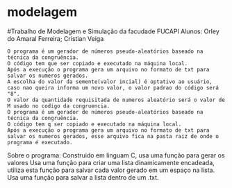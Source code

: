 # modelagem
#Trabalho de Modelagem e Simulação da facudade FUCAPI
Alunos:
	Orley do Amaral Ferreira;
	Cristian Veiga


	O programa é um gerador de números pseudo-aleatórios baseado na técnica da congruência.
	O código tem que ser copiado e executado na máquina local.
	Após a execução o programa gera um arquivo no formato de txt para salvar os numeros gerados.
	A escolha do valor da semente(valor incial) é optativo ao usuário, caso nao queira informa um novo valor, o valor padrao do código será "8".
	O valor da quantidade requisitada de numeros aleatório será o valor de M usado no codigo da congruencia.
	O programa é um gerador de números pseudo-aleatórios baseado na técnica da congruência.
	O código tem q ser copiado e executado na máquina local.
	Após a execução o programa gera um arquivo no formato de txt para salvar os numeros gerados, esse arquivo fica na pasta raiz de onde o programa é executado.


Sobre o programa:
	Construido em linguam C, usa uma função para gerar os valores
	Usa uma função para criar uma lista dinamicamente encadeada, utiliza esta função para salvar cada valor gerado em um espaço na lista.
	Usa uma função para salvar a lista dentro de um .txt.
